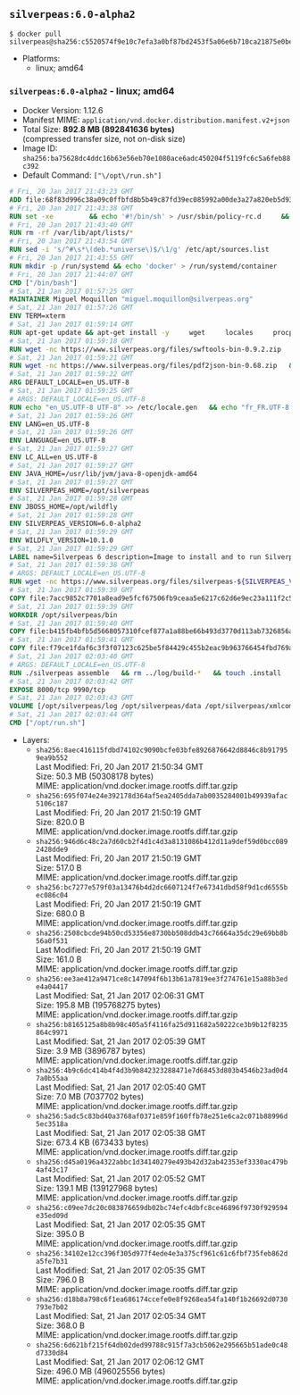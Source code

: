 ## `silverpeas:6.0-alpha2`

```console
$ docker pull silverpeas@sha256:c5520574f9e10c7efa3a0bf87bd2453f5a06e6b710ca21875e0bef1589b4fae6
```

-	Platforms:
	-	linux; amd64

### `silverpeas:6.0-alpha2` - linux; amd64

-	Docker Version: 1.12.6
-	Manifest MIME: `application/vnd.docker.distribution.manifest.v2+json`
-	Total Size: **892.8 MB (892841636 bytes)**  
	(compressed transfer size, not on-disk size)
-	Image ID: `sha256:ba75628dc4ddc16b63e56eb70e1080ace6adc450204f5119fc6c5a6feb88c392`
-	Default Command: `["\/opt\/run.sh"]`

```dockerfile
# Fri, 20 Jan 2017 21:43:23 GMT
ADD file:68f83d996c38a09c0ffbfd8b5b49c87fd39ec085992a00de3a27a820eb5d9383 in / 
# Fri, 20 Jan 2017 21:43:38 GMT
RUN set -xe 		&& echo '#!/bin/sh' > /usr/sbin/policy-rc.d 	&& echo 'exit 101' >> /usr/sbin/policy-rc.d 	&& chmod +x /usr/sbin/policy-rc.d 		&& dpkg-divert --local --rename --add /sbin/initctl 	&& cp -a /usr/sbin/policy-rc.d /sbin/initctl 	&& sed -i 's/^exit.*/exit 0/' /sbin/initctl 		&& echo 'force-unsafe-io' > /etc/dpkg/dpkg.cfg.d/docker-apt-speedup 		&& echo 'DPkg::Post-Invoke { "rm -f /var/cache/apt/archives/*.deb /var/cache/apt/archives/partial/*.deb /var/cache/apt/*.bin || true"; };' > /etc/apt/apt.conf.d/docker-clean 	&& echo 'APT::Update::Post-Invoke { "rm -f /var/cache/apt/archives/*.deb /var/cache/apt/archives/partial/*.deb /var/cache/apt/*.bin || true"; };' >> /etc/apt/apt.conf.d/docker-clean 	&& echo 'Dir::Cache::pkgcache ""; Dir::Cache::srcpkgcache "";' >> /etc/apt/apt.conf.d/docker-clean 		&& echo 'Acquire::Languages "none";' > /etc/apt/apt.conf.d/docker-no-languages 		&& echo 'Acquire::GzipIndexes "true"; Acquire::CompressionTypes::Order:: "gz";' > /etc/apt/apt.conf.d/docker-gzip-indexes 		&& echo 'Apt::AutoRemove::SuggestsImportant "false";' > /etc/apt/apt.conf.d/docker-autoremove-suggests
# Fri, 20 Jan 2017 21:43:40 GMT
RUN rm -rf /var/lib/apt/lists/*
# Fri, 20 Jan 2017 21:43:54 GMT
RUN sed -i 's/^#\s*\(deb.*universe\)$/\1/g' /etc/apt/sources.list
# Fri, 20 Jan 2017 21:43:55 GMT
RUN mkdir -p /run/systemd && echo 'docker' > /run/systemd/container
# Fri, 20 Jan 2017 21:44:07 GMT
CMD ["/bin/bash"]
# Sat, 21 Jan 2017 01:57:25 GMT
MAINTAINER Miguel Moquillon "miguel.moquillon@silverpeas.org"
# Sat, 21 Jan 2017 01:57:26 GMT
ENV TERM=xterm
# Sat, 21 Jan 2017 01:59:14 GMT
RUN apt-get update && apt-get install -y     wget     locales     procps     net-tools     zip     unzip     openjdk-8-jdk     ffmpeg     imagemagick     ghostscript     ure     gpgv   && rm -rf /var/lib/apt/lists/*   && update-ca-certificates -f
# Sat, 21 Jan 2017 01:59:18 GMT
RUN wget -nc https://www.silverpeas.org/files/swftools-bin-0.9.2.zip   && echo 'd40bd091c84bde2872f2733a3c767b3a686c8e8477a3af3a96ef347cf05c5e43 *swftools-bin-0.9.2.zip' | sha256sum -   && unzip swftools-bin-0.9.2.zip -d /   && rm swftools-bin-0.9.2.zip
# Sat, 21 Jan 2017 01:59:21 GMT
RUN wget -nc https://www.silverpeas.org/files/pdf2json-bin-0.68.zip   && echo 'eec849cdd75224f9d44c0999ed1fbe8764a773d8ab0cf7fff4bf922ab81c9f84 *pdf2json-bin-0.68.zip' | sha256sum -   && unzip pdf2json-bin-0.68.zip -d /   && rm pdf2json-bin-0.68.zip
# Sat, 21 Jan 2017 01:59:22 GMT
ARG DEFAULT_LOCALE=en_US.UTF-8
# Sat, 21 Jan 2017 01:59:25 GMT
# ARGS: DEFAULT_LOCALE=en_US.UTF-8
RUN echo "en_US.UTF-8 UTF-8" >> /etc/locale.gen   && echo "fr_FR.UTF-8 UTF-8" >> /etc/locale.gen   && echo "de_DE.UTF-8 UTF-8" >> /etc/locale.gen   && locale-gen   && update-locale LANG=${DEFAULT_LOCALE} LANGUAGE=${DEFAULT_LOCALE} LC_ALL=${DEFAULT_LOCALE}
# Sat, 21 Jan 2017 01:59:26 GMT
ENV LANG=en_US.UTF-8
# Sat, 21 Jan 2017 01:59:26 GMT
ENV LANGUAGE=en_US.UTF-8
# Sat, 21 Jan 2017 01:59:27 GMT
ENV LC_ALL=en_US.UTF-8
# Sat, 21 Jan 2017 01:59:27 GMT
ENV JAVA_HOME=/usr/lib/jvm/java-8-openjdk-amd64
# Sat, 21 Jan 2017 01:59:27 GMT
ENV SILVERPEAS_HOME=/opt/silverpeas
# Sat, 21 Jan 2017 01:59:28 GMT
ENV JBOSS_HOME=/opt/wildfly
# Sat, 21 Jan 2017 01:59:28 GMT
ENV SILVERPEAS_VERSION=6.0-alpha2
# Sat, 21 Jan 2017 01:59:29 GMT
ENV WILDFLY_VERSION=10.1.0
# Sat, 21 Jan 2017 01:59:29 GMT
LABEL name=Silverpeas 6 description=Image to install and to run Silverpeas 6 vendor=Silverpeas version=6.0-alpha2 build=1
# Sat, 21 Jan 2017 01:59:38 GMT
# ARGS: DEFAULT_LOCALE=en_US.UTF-8
RUN wget -nc https://www.silverpeas.org/files/silverpeas-${SILVERPEAS_VERSION}-wildfly${WILDFLY_VERSION%.?.?}.zip   && wget -nc https://www.silverpeas.org/files/silverpeas-${SILVERPEAS_VERSION}-wildfly${WILDFLY_VERSION%.?.?}.zip.asc   && gpg --keyserver ha.pool.sks-keyservers.net --recv-keys 3F4657EF9C591F2FEA458FEBC19391EB3DF442B6   && gpg --batch --verify silverpeas-${SILVERPEAS_VERSION}-wildfly${WILDFLY_VERSION%.?.?}.zip.asc silverpeas-${SILVERPEAS_VERSION}-wildfly${WILDFLY_VERSION%.?.?}.zip   && wget -nc http://download.jboss.org/wildfly/${WILDFLY_VERSION}.Final/wildfly-${WILDFLY_VERSION}.Final.zip   && unzip silverpeas-${SILVERPEAS_VERSION}-wildfly${WILDFLY_VERSION%.?.?}.zip -d /opt   && unzip wildfly-${WILDFLY_VERSION}.Final.zip -d /opt   && mv /opt/silverpeas-${SILVERPEAS_VERSION}-wildfly${WILDFLY_VERSION%.?.?} /opt/silverpeas   && mv /opt/wildfly-${WILDFLY_VERSION}.Final /opt/wildfly   && rm *.zip   && mkdir -p /root/.m2
# Sat, 21 Jan 2017 01:59:39 GMT
COPY file:7acc9852c7701a8ead9e5fcf67506fb9ceaa5e6217c62d6e9ec23a111f2c5ba1 in /root/.m2/ 
# Sat, 21 Jan 2017 01:59:39 GMT
WORKDIR /opt/silverpeas/bin
# Sat, 21 Jan 2017 01:59:40 GMT
COPY file:b415fb4bfb5d5668057310fcef877a1a88be66b493d3770d113ab7326856a7da in /opt/ 
# Sat, 21 Jan 2017 01:59:41 GMT
COPY file:f79ce1fdaf6c3f3f07123c625be5f84429c455b2eac9b963766454fbd769afe6 in /opt/silverpeas/configuration/silverpeas/ 
# Sat, 21 Jan 2017 02:03:40 GMT
# ARGS: DEFAULT_LOCALE=en_US.UTF-8
RUN ./silverpeas assemble   && rm ../log/build-*   && touch .install
# Sat, 21 Jan 2017 02:03:42 GMT
EXPOSE 8000/tcp 9990/tcp
# Sat, 21 Jan 2017 02:03:43 GMT
VOLUME [/opt/silverpeas/log /opt/silverpeas/data /opt/silverpeas/xmlcomponents/workflows]
# Sat, 21 Jan 2017 02:03:44 GMT
CMD ["/opt/run.sh"]
```

-	Layers:
	-	`sha256:8aec416115fdbd74102c9090bcfe03bfe8926876642d8846c8b917959ea9b552`  
		Last Modified: Fri, 20 Jan 2017 21:50:34 GMT  
		Size: 50.3 MB (50308178 bytes)  
		MIME: application/vnd.docker.image.rootfs.diff.tar.gzip
	-	`sha256:695f074e24e392178d364af5ea2405dda7ab0035284001b49939afac5106c187`  
		Last Modified: Fri, 20 Jan 2017 21:50:19 GMT  
		Size: 820.0 B  
		MIME: application/vnd.docker.image.rootfs.diff.tar.gzip
	-	`sha256:946d6c48c2a7d60cb2f4d1c4d3a8131086b412d11a9def59d0bcc0892428dde9`  
		Last Modified: Fri, 20 Jan 2017 21:50:19 GMT  
		Size: 517.0 B  
		MIME: application/vnd.docker.image.rootfs.diff.tar.gzip
	-	`sha256:bc7277e579f03a13476b4d2dc6607124f7e67341dbd58f9d1cd6555bec086c04`  
		Last Modified: Fri, 20 Jan 2017 21:50:19 GMT  
		Size: 680.0 B  
		MIME: application/vnd.docker.image.rootfs.diff.tar.gzip
	-	`sha256:2508cbcde94b50cd53356e8730bb508ddb43c76664a35dc29e69bb8b56a0f531`  
		Last Modified: Fri, 20 Jan 2017 21:50:19 GMT  
		Size: 161.0 B  
		MIME: application/vnd.docker.image.rootfs.diff.tar.gzip
	-	`sha256:ee3ae412a9471ce8c147094f6b13b61a7819ee3f274761e15a88b3ede4a04417`  
		Last Modified: Sat, 21 Jan 2017 02:06:31 GMT  
		Size: 195.8 MB (195768275 bytes)  
		MIME: application/vnd.docker.image.rootfs.diff.tar.gzip
	-	`sha256:b8165125a8b8b98c405a5f4116fa25d911682a50222ce3b9b12f8235864c9971`  
		Last Modified: Sat, 21 Jan 2017 02:05:39 GMT  
		Size: 3.9 MB (3896787 bytes)  
		MIME: application/vnd.docker.image.rootfs.diff.tar.gzip
	-	`sha256:4b9c6dc414b4f4d3b9b842323288471e7d68453d803b4546b23ad0d47a0b55aa`  
		Last Modified: Sat, 21 Jan 2017 02:05:40 GMT  
		Size: 7.0 MB (7037702 bytes)  
		MIME: application/vnd.docker.image.rootfs.diff.tar.gzip
	-	`sha256:5adc5c83bd40a3768af0371e859f160ffb78e251e6ca2c071b88996d5ec3518a`  
		Last Modified: Sat, 21 Jan 2017 02:05:38 GMT  
		Size: 673.4 KB (673433 bytes)  
		MIME: application/vnd.docker.image.rootfs.diff.tar.gzip
	-	`sha256:d45a0196a4322abbc1d34140279e493b42d32ab42353ef3330ac479b4af43c17`  
		Last Modified: Sat, 21 Jan 2017 02:05:52 GMT  
		Size: 139.1 MB (139127968 bytes)  
		MIME: application/vnd.docker.image.rootfs.diff.tar.gzip
	-	`sha256:c09ee7dc20c083876659db02bc74efc4dbfc8ce46896f9730f929594e35ed09d`  
		Last Modified: Sat, 21 Jan 2017 02:05:35 GMT  
		Size: 395.0 B  
		MIME: application/vnd.docker.image.rootfs.diff.tar.gzip
	-	`sha256:34102e12cc396f305d977f4ede4e3a375cf961c61c6fbf735feb862da5fe7b31`  
		Last Modified: Sat, 21 Jan 2017 02:05:35 GMT  
		Size: 796.0 B  
		MIME: application/vnd.docker.image.rootfs.diff.tar.gzip
	-	`sha256:d18b8a798c6f1ea686174ccefe0e8f9268ea54fa140f1b26692d0730793e7b02`  
		Last Modified: Sat, 21 Jan 2017 02:05:34 GMT  
		Size: 368.0 B  
		MIME: application/vnd.docker.image.rootfs.diff.tar.gzip
	-	`sha256:6d621bf215f64db02ded99788c915f7a3cb5062e295665b51ade0c48d7330d84`  
		Last Modified: Sat, 21 Jan 2017 02:06:12 GMT  
		Size: 496.0 MB (496025556 bytes)  
		MIME: application/vnd.docker.image.rootfs.diff.tar.gzip
